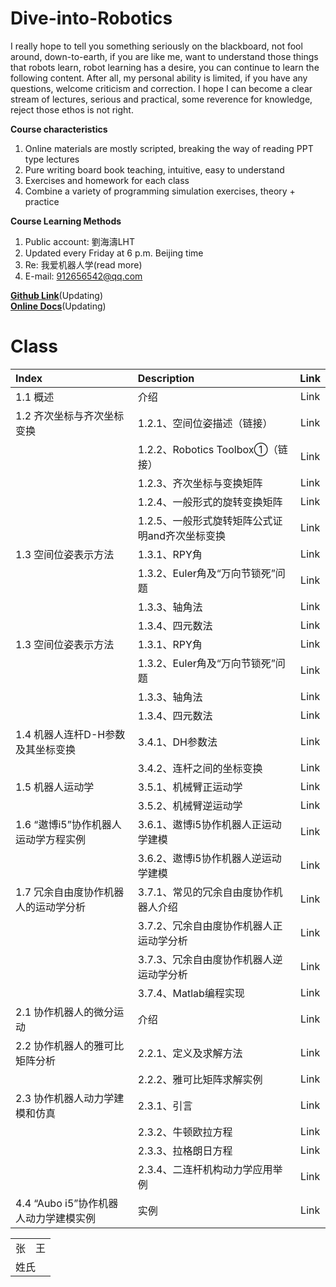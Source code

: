 # Dive-into-Robotics
I really hope to tell you something seriously on the blackboard, not fool around, down-to-earth, if you are like me, want to understand those things that robots learn, robot learning has a desire, you can continue to learn the following content.
After all, my personal ability is limited, if you have any questions, welcome criticism and correction. I hope I can become a clear stream of lectures, serious and practical, some reverence for knowledge, reject those ethos is not right.

**Course characteristics**
1. Online materials are mostly scripted, breaking the way of reading PPT type lectures  
2. Pure writing board book teaching, intuitive, easy to understand  
3. Exercises and homework for each class  
4. Combine a variety of programming simulation exercises, theory + practice

**Course Learning Methods**  
1. Public account: 劉海濤LHT  
2. Updated every Friday at 6 p.m. Beijing time  
3. Re: 我爱机器人学(read more)  
3. E-mail: 912656542@qq.com  
<!--   ![微信公众号](https://img-blog.cn/52a312b3c4be4252b50cecb954ac229b.png) -->

**[Github Link](https://github.com/LIUHAITAO-CH/Dive-into-Robotics/)**(Updating)  
**[Online Docs](https://kdocs.cn/l/cb9gYbJgQoYT/)**(Updating) 

# Class
| Index                                     | Description                                  | Link    |
| :---                                      | :----                                        | :---: |
| 1.1 概述                                  | 介绍                                         | Link |
| 1.2 齐次坐标与齐次坐标变换                 | 1.2.1、空间位姿描述（链接）                   | Link |
|                                            | 1.2.2、Robotics Toolbox①（链接）            | Link |  
|                                            | 1.2.3、齐次坐标与变换矩阵                    | Link |
|                                            | 1.2.4、一般形式的旋转变换矩阵                | Link |
|                                            | 1.2.5、一般形式旋转矩阵公式证明and齐次坐标变换 | Link |
| 1.3 空间位姿表示方法                       | 1.3.1、RPY角                                  | Link |
|                                            | 1.3.2、Euler角及“万向节锁死”问题              | Link |  
|                                            | 1.3.3、轴角法                                 | Link |
|                                            | 1.3.4、四元数法                               | Link |
| 1.3 空间位姿表示方法                       | 1.3.1、RPY角                                  | Link |
|                                            | 1.3.2、Euler角及“万向节锁死”问题              | Link |  
|                                            | 1.3.3、轴角法                                 | Link |
|                                            | 1.3.4、四元数法                               | Link |
| 1.4 机器人连杆D-H参数及其坐标变换           | 3.4.1、DH参数法                               | Link |
|                                            | 3.4.2、连杆之间的坐标变换                      | Link |
| 1.5 机器人运动学                           | 3.5.1、机械臂正运动学                           | Link |
|                                            | 3.5.2、机械臂逆运动学                           | Link |
| 1.6 “遨博i5”协作机器人运动学方程实例        | 3.6.1、遨博i5协作机器人正运动学建模             | Link |
|                                            | 3.6.2、遨博i5协作机器人逆运动学建模             | Link |
| 1.7 冗余自由度协作机器人的运动学分析        | 3.7.1、常见的冗余自由度协作机器人介绍           | Link |
|                                            | 3.7.2、冗余自由度协作机器人正运动学分析         | Link |
|                                            | 3.7.3、冗余自由度协作机器人逆运动学分析         | Link |
|                                            | 3.7.4、Matlab编程实现                           | Link |
| 2.1 协作机器人的微分运动                    | 介绍                                            | Link |
| 2.2 协作机器人的雅可比矩阵分析              | 2.2.1、定义及求解方法                            | Link |
|                                            | 2.2.2、雅可比矩阵求解实例                         | Link |
| 2.3 协作机器人动力学建模和仿真              | 2.3.1、引言                                       | Link |
|                                            | 2.3.2、牛顿欧拉方程                                | Link |
|                                            | 2.3.3、拉格朗日方程                                | Link |
|                                            | 2.3.4、二连杆机构动力学应用举例                     | Link |
| 4.4 “Aubo i5”协作机器人动力学建模实例       | 实例                                              | Link |


<table>
    <tr>
        <td>张</td>
        <td>王</td>
    <tr>
    <tr>
        <td colspan="2">姓氏</td>
    <tr>
</table>









